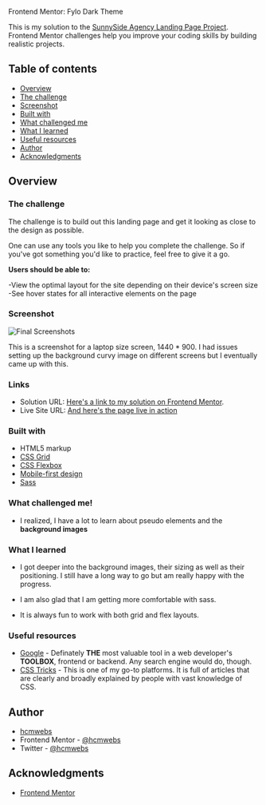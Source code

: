  Frontend Mentor: Fylo Dark Theme

This is my solution to the [SunnySide Agency Landing Page Project](https://www.frontendmentor.io/challenges/sunnyside-agency-landing-page-7yVs3B6ef/hub/sunnyside-agency-landing-page-RWNxnL7EG). Frontend Mentor challenges help you improve your coding skills by building realistic projects.

## Table of contents

- [Overview](#overview)
- [The challenge](#the-challenge)
- [Screenshot](#screenshot)
- [Built with](#built-with)
- [What challenged me](#what-challenged-me)
- [What I learned](#what-I-learned)
- [Useful resources](#useful-resources)
- [Author](#author)
- [Acknowledgments](#acknowledgments)

## Overview

### The challenge

The challenge is to build out this landing page and get it looking as close to the design as possible.

One can use any tools you like to help you complete the challenge. So if you've got something you'd like to practice, feel free to give it a go.

**Users should be able to:**

-View the optimal layout for the site depending on their device's screen size
-See hover states for all interactive elements on the page


### Screenshot

![Final Screenshots]()

This is a screenshot for a laptop size screen, 1440 * 900. I had issues setting up the background curvy image on different screens but I eventually came up with this.

### Links

- Solution URL: [Here's a link to my solution on Frontend Mentor]().
- Live Site URL: [And here's the page live in action]()

### Built with

- HTML5 markup
- [CSS Grid](https://css-tricks.com/look-ma-no-media-queries-responsive-layouts-using-css-grid/)
- [CSS Flexbox](https://css-tricks.com/snippets/css/a-guide-to-flexbox/)
- [Mobile-first design](https://css-tricks.com/how-to-develop-and-test-a-mobile-first-design-in-2021/)
- [Sass](https://sass-lang.com/dart-sass)

### What challenged me!
- I realized, I have a lot to learn about pseudo elements and the **background images**
### What I learned

- I got deeper into the background images, their sizing as well as their positioning. I still have a long way to go but am really happy with the progress.
- I am also glad that I am getting more comfortable with sass.

- It is always fun to work with both grid and flex layouts.

### Useful resources

- [Google](https://www.google.com) - Definately **THE** most valuable tool in a web developer's **TOOLBOX**, frontend or backend. Any search engine would do, though.
- [CSS Tricks](https://css-tricks.com/) - This is one of my go-to platforms. It is full of articles that are clearly and broadly explained by people with vast knowledge of CSS.



## Author

- [hcmwebs](https://www.hcmwebs.com/)
- Frontend Mentor - [@hcmwebs](https://www.frontendmentor.io/profile/hcmwebs)
- Twitter - [@hcmwebs](https://twitter.com/hcmwebs)

## Acknowledgments

- [Frontend Mentor](https://www.frontendmentor.io)

